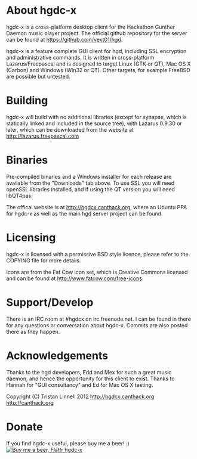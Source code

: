 About hgdc-x
============

hgdc-x is a cross-platform desktop client for the Hackathon Gunther Daemon music player project.
The official github repository for the server can be found at https://github.com/vext01/hgd.

hgdc-x is a feature complete GUI client for hgd, including SSL encryption and administrative commands. It is written in cross-platform Lazarus/Freepascal and is designed to target Linux (GTK or QT), Mac OS X (Carbon) and Windows (Win32 or QT). Other targets, for example FreeBSD are possible but untested.


Building
========

hgdc-x will build with no additional libraries (except for synapse, which is statically linked and included in the source tree), with Lazarus 0.9.30 or later, which can be downloaded from the website at http://lazarus.freepascal.com


Binaries
========

Pre-compiled binaries and a Windows installer for each release are available from the "Downloads" tab above.
To use SSL you will need openSSL libraries installed, and if using the QT version you will need libQT4pas.

The offical website is at http://hgdcx.canthack.org, where an Ubuntu PPA for hgdc-x as well as the main hgd server project can be found.


Licensing
=========

hgdc-x is licensed with a permissive BSD style licence, please refer to the COPYING file for more details.

Icons are from the Fat Cow icon set, which is Creative Commons licensed and can be found at http://www.fatcow.com/free-icons.


Support/Develop
===============

There is an IRC room at #hgdcx on irc.freenode.net. I can be found in there for any questions or conversation about hgdc-x. Commits are also posted there as they happen.


Acknowledgements
================

Thanks to the hgd developers, Edd and Mex for such a great music daemon, and hence the opportunity for this client to exist.
Thanks to Hannah for "GUI consultancy" and Ed for Mac OS X testing.

Copyright (C) Tristan Linnell 2012
http://hgdcx.canthack.org
http://canthack.org


Donate
======

If you find hgdc-x useful, please buy me a beer! :)
[![Buy me a beer, Flattr hgdc-x](http://api.flattr.com/button/flattr-badge-large.png)](http://flattr.com/thing/401840/hgdc-x)
